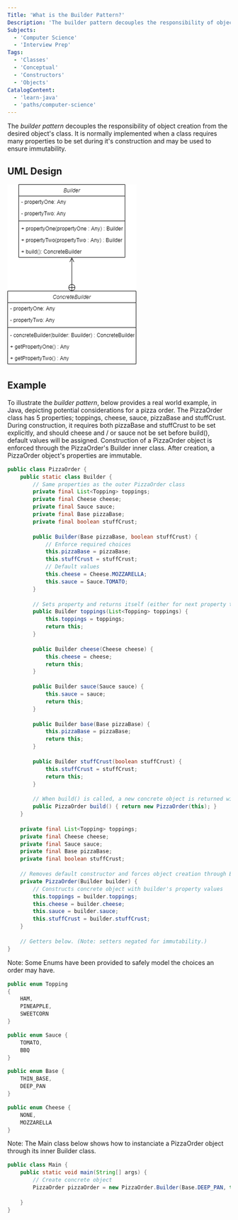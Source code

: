 ```yaml
---
Title: 'What is the Builder Pattern?'
Description: 'The builder pattern decouples the responsibility of object creation from the desired objects class.'
Subjects:
  - 'Computer Science'
  - 'Interview Prep' 
Tags:
  - 'Classes'
  - 'Conceptual'
  - 'Constructors'
  - 'Objects'
CatalogContent:
  - 'learn-java'
  - 'paths/computer-science'
---
```


The _builder pattern_ decouples the responsibility of object creation from the desired object's class. It is normally implemented when a class requires many properties to be set during it's construction and may be used to ensure immutability. 

## UML Design

![UML diagram of a builder](media/builder-uml.png)

## Example

To illustrate the _builder pattern_, below provides a real world example, in Java, depicting potential considerations for a pizza order. The PizzaOrder class has 5 properties; toppings, cheese, sauce, pizzaBase and stuffCrust. During construction, it requires both pizzaBase and stuffCrust to be set explicitly, and should cheese and / or sauce not be set before build(), default values will be assigned. Construction of a PizzaOrder object is enforced through the PizzaOrder's Builder inner class. After creation, a PizzaOrder object's properties are immutable.

```java
public class PizzaOrder {
    public static class Builder {
        // Same properties as the outer PizzaOrder class
        private final List<Topping> toppings;
        private final Cheese cheese;
        private final Sauce sauce;
        private final Base pizzaBase;
        private final boolean stuffCrust;

        public Builder(Base pizzaBase, boolean stuffCrust) {
            // Enforce required choices
            this.pizzaBase = pizzaBase;
            this.stuffCrust = stuffCrust;
            // Default values
            this.cheese = Cheese.MOZZARELLA;
            this.sauce = Sauce.TOMATO;
        }

        // Sets property and returns itself (either for next property to be set, or build() to be invoked)
        public Builder toppings(List<Topping> toppings) {
            this.toppings = toppings;
            return this;
        }

        public Builder cheese(Cheese cheese) {
            this.cheese = cheese;
            return this;
        }

        public Builder sauce(Sauce sauce) {
            this.sauce = sauce;
            return this;
        }

        public Builder base(Base pizzaBase) {
            this.pizzaBase = pizzaBase;
            return this;
        }

        public Builder stuffCrust(boolean stuffCrust) {
            this.stuffCrust = stuffCrust;
            return this;
        }

        // When build() is called, a new concrete object is returned with the desired properties set
        public PizzaOrder build() { return new PizzaOrder(this); }
    }

    private final List<Topping> toppings;
    private final Cheese cheese;
    private final Sauce sauce;
    private final Base pizzaBase;
    private final boolean stuffCrust;

    // Removes default constructor and forces object creation through Builder inner class
    private PizzaOrder(Builder builder) {
        // Constructs concrete object with builder's property values
        this.toppings = builder.toppings;
        this.cheese = builder.cheese;
        this.sauce = builder.sauce;
        this.stuffCrust = builder.stuffCrust;
    }

    // Getters below. (Note: setters negated for immutability.)
}
```

Note: Some Enums have been provided to safely model the choices an order may have.

```java
public enum Topping
{
    HAM,
    PINEAPPLE,
    SWEETCORN
}
```

```java
public enum Sauce {
    TOMATO,
    BBQ
}
```

```java
public enum Base {
    THIN_BASE,
    DEEP_PAN
}
```

```java
public enum Cheese {
    NONE,
    MOZZARELLA
}
```

Note: The Main class below shows how to instanciate a PizzaOrder object through its inner Builder class.

```java
public class Main {
    public static void main(String[] args) {
        // Create concrete object
        PizzaOrder pizzaOrder = new PizzaOrder.Builder(Base.DEEP_PAN, true).sauce(Sauce.BBQ)
                                                                           .build();
    }
}
```
